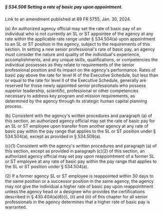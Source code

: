 ##### § 534.506 Setting a rate of basic pay upon appointment. #####

Link to an amendment published at 89 FR 5755, Jan. 30, 2024.

(a) An authorized agency official may set the rate of basic pay of an individual who is not currently an SL or ST appointee of the agency at any rate within the applicable rate range under § 534.504(a) upon appointment to an SL or ST position in the agency, subject to the requirements of this section. In setting a new senior professional's rate of basic pay, an agency must consider the nature and quality of the individual's experience, accomplishments, and any unique skills, qualifications, or competencies the individual possesses as they relate to requirements of the senior professional position and its impact on the agency's performance. Rates of basic pay above the rate for level III of the Executive Schedule, but less than or equal to the rate for level II of the Executive Schedule, generally are reserved for those newly appointed senior professionals who possess superior leadership, scientific, professional or other competencies necessary to address key program and mission requirements, as determined by the agency through its strategic human capital planning process.

(b) Consistent with the agency's written procedures and paragraph (a) of this section, an authorized agency official may set the rate of basic pay for an SL or ST employee upon transfer from another agency at any rate of basic pay within the pay range that applies to the SL or ST position under § 534.504(a), except as provided in § 534.509(a).

(c)(1) Consistent with the agency's written procedures and paragraph (a) of this section, except as provided in paragraph (c)(2) of this section, an authorized agency official may set pay upon reappointment of a former SL or ST employee at any rate of basic pay within the pay range that applies to the SL or ST position under § 534.504(a).

(2) If a former agency SL or ST employee is reappointed within 30 days to the same position or a successor position in the same agency, the agency may not give the individual a higher rate of basic pay upon reappointment unless the agency head or a designee who provides the certifications described in § 430.404(a)(6)(i), (ii) and (iii) of this chapter for all senior professionals in the agency determines that a higher rate of basic pay is warranted.